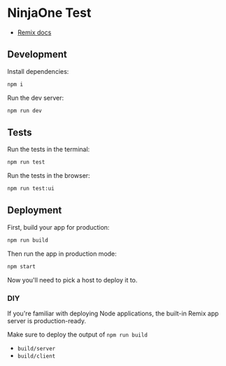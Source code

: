 # NinjaOne Test

- [Remix docs](https://remix.run/docs)

## Development

Install dependencies:

```sh
npm i
```

Run the dev server:

```sh
npm run dev
```

## Tests

Run the tests in the terminal:

```sh
npm run test
```

Run the tests in the browser:

```sh
npm run test:ui
```


## Deployment

First, build your app for production:

```sh
npm run build
```

Then run the app in production mode:

```sh
npm start
```

Now you'll need to pick a host to deploy it to.

### DIY

If you're familiar with deploying Node applications, the built-in Remix app server is production-ready.

Make sure to deploy the output of `npm run build`

- `build/server`
- `build/client`
